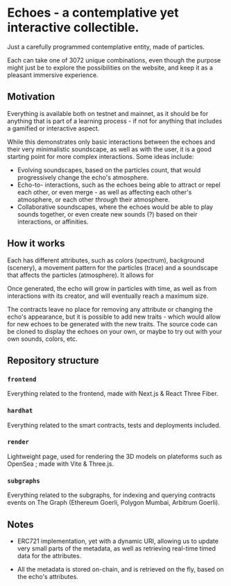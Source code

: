 # Echoes - a contemplative yet interactive collectible.

Just a carefully programmed contemplative entity, made of particles.

Each can take one of 3072 unique combinations, even though the purpose might just be to explore the possibilities on the website, and keep it as a pleasant immersive experience.

## Motivation

Everything is available both on testnet and mainnet, as it should be for anything that is part of a learning process - if not for anything that includes a gamified or interactive aspect.

While this demonstrates only basic interactions between the echoes and their very minimalistic soundscape, as well as with the user, it is a good starting point for more complex interactions. Some ideas include:

- Evolving soundscapes, based on the particles count, that would progressively change the echo's atmosphere.
- Echo-to- interactions, such as the echoes being able to attract or repel each other, or even merge - as well as affecting each other's atmosphere, or each other _through_ their atmosphere.
- Collaborative soundscapes, where the echoes would be able to play sounds together, or even create new sounds (?) based on their interactions, or affinities.

## How it works

Each has different attributes, such as colors (spectrum), background (scenery), a movement pattern for the particles (trace) and a soundscape that affects the particles (atmosphere). It allows for

Once generated, the echo will grow in particles with time, as well as from interactions with its creator, and will eventually reach a maximum size.

The contracts leave no place for removing any attribute or changing the echo's appearance, but it is possible to add new traits - which would allow for new echoes to be generated with the new traits. The source code can be cloned to display the echoes on your own, or maybe to try out with your own sounds, colors, etc.

## Repository structure

### `frontend`

Everything related to the frontend, made with Next.js & React Three Fiber.

### `hardhat`

Everything related to the smart contracts, tests and deployments included.

### `render`

Lightweight page, used for rendering the 3D models on plateforms such as OpenSea ; made with Vite & Three.js.

### `subgraphs`

Everything related to the subgraphs, for indexing and querying contracts events on The Graph (Ethereum Goerli, Polygon Mumbai, Arbitrum Goerli).

## Notes

- ERC721 implementation, yet with a dynamic URI, allowing us to update very small parts of the metadata, as well as retrieving real-time timed data for the attributes.

- All the metadata is stored on-chain, and is retrieved on the fly, based on the echo's attributes.
